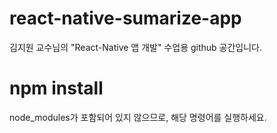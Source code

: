 # react-native-sumarize-app
김지원 교수님의 "React-Native 앱 개발" 수업용 github 공간입니다.

# npm install
node_modules가 포함되어 있지 않으므로, 해당 명령어를 실행하세요.
